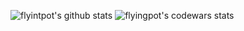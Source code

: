 ![flyintpot's github stats](https://github-readme-stats.vercel.app/api?username=flyingpot&show_icons=true)
![flyingpot's codewars stats](https://readme-stat.herokuapp.com/?username=flyingpot)
